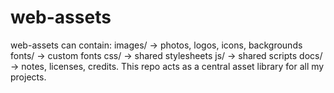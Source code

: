 # web-assets
web-assets can contain:  images/ → photos, logos, icons, backgrounds  fonts/ → custom fonts  css/ → shared stylesheets  js/ → shared scripts  docs/ → notes, licenses, credits.  This repo acts as a central asset library for all my projects.
